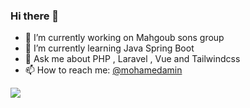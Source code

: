 ### Hi there 👋

<!--
**Xm3a01/Xm3a01** is a ✨ Software engineer ✨ repository because its `README.md` (this file) appears on your GitHub profile.

Here are some ideas to get you started:
-->
- 🔭 I’m currently working on Mahgoub sons group
- 🌱 I’m currently learning Java Spring Boot
- 💬 Ask me about PHP , Laravel , Vue and Tailwindcss
- 📫 How to reach me: [@mohamedamin](https://twitter.com/xm3a01)

<img src="https://github-readme-stats.vercel.app/api?username=xm3a01&&show_icons=true&title_color=ffffff&icon_color=4c51bf&text_color=daf7dc&bg_color=1a202c">

